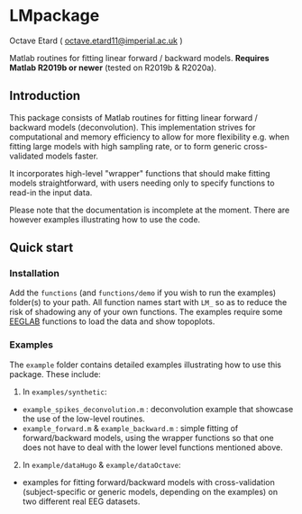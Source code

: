 # LMpackage
Octave Etard ( octave.etard11@imperial.ac.uk )

Matlab routines for fitting linear forward / backward models. **Requires Matlab R2019b or newer** (tested on R2019b & R2020a).


## Introduction
This package consists of Matlab routines for fitting linear forward / backward models (deconvolution). This implementation strives for computational and memory efficiency to allow for more flexibility e.g. when fitting large models with high sampling rate, or to form generic cross-validated models faster.

It incorporates high-level "wrapper" functions that should make fitting models straightforward, with users needing only to specify functions to read-in the input data.

Please note that the documentation is incomplete at the moment. There are however examples illustrating how to use the code.


## Quick start

### Installation
Add the `functions` (and `functions/demo` if you wish to run the examples) folder(s) to your path. All function names start with `LM_` so as to reduce the risk of shadowing any of your own functions. The examples require some [EEGLAB](https://sccn.ucsd.edu/eeglab/index.php) functions to load the data and show topoplots.

### Examples
The `example` folder contains detailed examples illustrating how to use this package. These include:

1. In `examples/synthetic`:

  - `example_spikes_deconvolution.m` : deconvolution example that showcase the use of the low-level routines.
  - `example_forward.m` & `example_backward.m` : simple fitting of forward/backward models, using the wrapper functions so that one does not have to deal with the lower level functions mentioned above.


2. In `example/dataHugo` & `example/dataOctave`:

  - examples for fitting forward/backward models with cross-validation (subject-specific or generic models, depending on the examples) on two different real EEG datasets.
